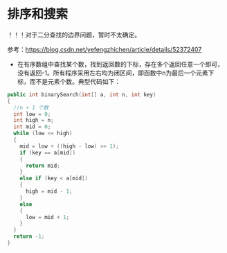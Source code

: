# 排序和搜索

！！！对于二分查找的边界问题，暂时不太确定。

参考：https://blog.csdn.net/yefengzhichen/article/details/52372407

* 在有序数组中查找某个数，找到返回数的下标，存在多个返回任意一个即可，没有返回-1。所有程序采用左右均为闭区间，即函数中n为最后一个元素下标，而不是元素个数。典型代码如下：

```cpp
public int binarySearch(int[] a, int n, int key)
{
  //n + 1 个数
  int low = 0;
  int high = n;
  int mid = 0;
  while (low <= high)
  {
    mid = low + ((high - low) >> 1);
    if (key == a[mid])
    {
      return mid;
    }
    else if (key < a[mid])
    {
      high = mid - 1;
    }
    else
    {
      low = mid + 1;
    }
  }
  return -1;
}
```